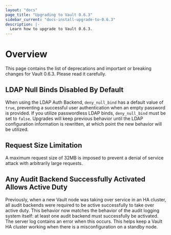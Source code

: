 ```yaml
---
layout: "docs"
page_title: "Upgrading to Vault 0.6.3"
sidebar_current: "docs-install-upgrade-to-0.6.3"
description: |-
  Learn how to upgrade to Vault 0.6.3.
---
```


# Overview

This page contains the list of deprecations and important or breaking changes
for Vault 0.6.3. Please read it carefully.

## LDAP Null Binds Disabled By Default

When using the LDAP Auth Backend, `deny_null_bind` has a default value of
`true`, preventing a successful user authentication when an empty password
is provided. If you utilize passwordless LDAP binds, `deny_null_bind` must
be set to `false`. Upgrades will keep previous behavior until the LDAP
configuration information is rewritten, at which point the new behavior
will be utilized.

## Request Size Limitation

A maximum request size of 32MB is imposed to prevent a denial of service attack
with arbitrarily large requests.

## Any Audit Backend Successfully Activated Allows Active Duty

Previously, when a new Vault node was taking over service in an HA cluster, all
audit backends were required to be active successfully to take over active
duty. This behavior now matches the behavior of the audit logging system
itself: at least one audit backend must successfully be activated. The server
log contains an error when this occurs. This helps keep a Vault HA cluster
working when there is a misconfiguration on a standby node.

